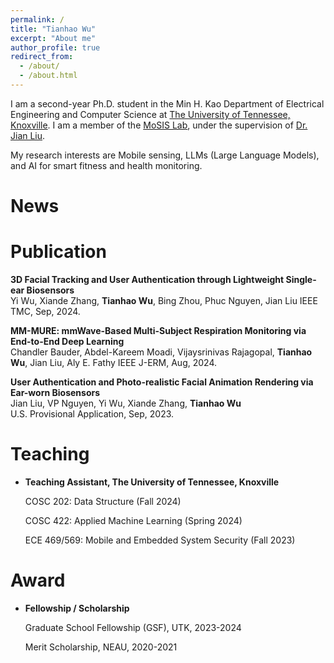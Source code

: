 ```yaml
---
permalink: /
title: "Tianhao Wu"
excerpt: "About me"
author_profile: true
redirect_from: 
  - /about/
  - /about.html
---
```

I am a second-year Ph.D. student in the Min H. Kao Department of Electrical Engineering and Computer Science at [The University of Tennessee, Knoxville](https://www.utk.edu/). I am a member of the [MoSIS Lab](https://mosis.eecs.utk.edu/members.html), under the supervision of [Dr. Jian Liu](https://web.eecs.utk.edu/~jliu/).

My research interests are Mobile sensing, LLMs (Large Language Models), and AI for smart fitness and health monitoring. 



News
======


Publication
======
**3D Facial Tracking and User Authentication through Lightweight Single-ear Biosensors**  
Yi Wu, Xiande Zhang, **Tianhao Wu**, Bing Zhou, Phuc Nguyen, Jian Liu
IEEE TMC, Sep, 2024.

**MM-MURE: mmWave-Based Multi-Subject Respiration Monitoring via End-to-End Deep Learning**  
Chandler Bauder, Abdel-Kareem Moadi, Vijaysrinivas Rajagopal, **Tianhao Wu**, Jian Liu, Aly E. Fathy 
IEEE J-ERM, Aug, 2024.

**User Authentication and Photo-realistic Facial Animation Rendering via Ear-worn Biosensors**  
Jian Liu, VP Nguyen, Yi Wu, Xiande Zhang, **Tianhao Wu**   
U.S. Provisional Application, Sep, 2023.

Teaching
======

- **Teaching Assistant, The University of Tennessee, Knoxville**

    COSC 202: Data Structure (Fall 2024)

    COSC 422: Applied Machine Learning (Spring 2024)

    ECE 469/569: Mobile and Embedded System Security (Fall 2023)

Award
======
- **Fellowship / Scholarship**

    Graduate School Fellowship (GSF), UTK, 2023-2024

    Merit Scholarship, NEAU, 2020-2021


